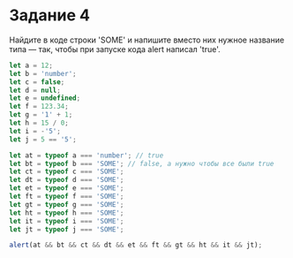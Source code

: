 # Задание 4

Найдите в коде строки 'SOME' и напишите вместо них нужное название типа — так, чтобы при запуске кода alert написал 'true'.

```JavaScript
let a = 12;
let b = 'number';
let c = false;
let d = null;
let e = undefined;
let f = 123.34;
let g = '1' + 1;
let h = 15 / 0;
let i = -'5';
let j = 5 == '5';

let at = typeof a === 'number'; // true
let bt = typeof b === 'SOME'; // false, а нужно чтобы все были true
let ct = typeof c === 'SOME';
let dt = typeof d === 'SOME';
let et = typeof e === 'SOME';
let ft = typeof f === 'SOME';
let gt = typeof g === 'SOME';
let ht = typeof h === 'SOME';
let it = typeof i === 'SOME';
let jt = typeof j === 'SOME';

alert(at && bt && ct && dt && et && ft && gt && ht && it && jt);
```